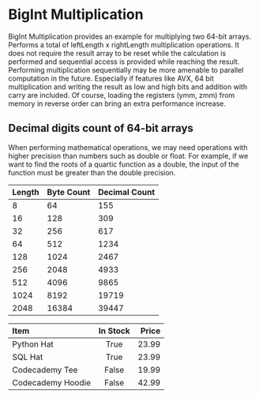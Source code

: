 # BigInt Multiplication
BigInt Multiplication provides an example for multiplying two 64-bit arrays. 
Performs a total of leftLength x rightLength multiplication operations.
It does not require the result array to be reset while the calculation is performed and sequential access is provided while reaching the result.
Performing multiplication sequentially may be more amenable to parallel computation in the future.
Especially if features like AVX, 64 bit multiplication and writing the result as low and high bits and addition with carry are included. Of course, loading the registers (ymm, zmm) from memory in reverse order can bring an extra performance increase.

## Decimal digits count of 64-bit arrays
When performing mathematical operations, we may need operations with higher precision than numbers such as double or float. For example, if we want to find the roots of a quartic function as a double, the input of the function must be greater than the double precision.

| Length | Byte Count | Decimal Count |
| :----- | :--------- | :------------ |
|  8     |  64        |  155          |
|  16    |  128       |  309          |
|  32    |  256       |  617          |
|  64    |  512       |  1234         |
|  128   |  1024      |  2467         |
|  256   |  2048      |  4933         |
|  512   |  4096      |  9865         |
|  1024  |  8192      |  19719        |
|  2048  |  16384     |  39447        |

| Item              | In Stock | Price |
| :---------------- | :------: | ----: |
| Python Hat        |   True   | 23.99 |
| SQL Hat           |   True   | 23.99 |
| Codecademy Tee    |  False   | 19.99 |
| Codecademy Hoodie |  False   | 42.99 |



